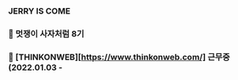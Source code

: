 ### JERRY IS COME

### 
### 🧀 멋쟁이 사자처럼 8기
### 🧀 [THINKONWEB][https://www.thinkonweb.com/] 근무중 (2022.01.03 - 
